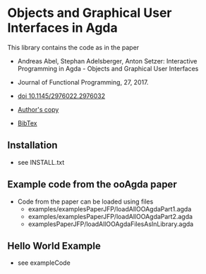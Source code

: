 # Objects and Graphical User Interfaces in Agda

This library contains the code as in the paper 
* Andreas Abel, Stephan Adelsberger, Anton Setzer: Interactive Programming in 
Agda - Objects and Graphical User Interfaces

* Journal of Functional Programming, 27, 2017.
* [doi 10.1145/2976022.2976032](http://dx.doi.org/10.1017/S0956796816000319)
* [Author's copy](http://www.cs.swan.ac.uk/~csetzer/articles/ooAgda.pdf)
* [BibTex](http://www.cs.swan.ac.uk/~csetzer/articles/ooAgda.bib)

## Installation
* see INSTALL.txt

## Example code from the ooAgda paper

* Code from the paper can be loaded using files
  * examples/examplesPaperJFP/loadAllOOAgdaPart1.agda
  * examples/examplesPaperJFP/loadAllOOAgdaPart2.agda
  * examplesPaperJFP/loadAllOOAgdaFilesAsInLibrary.agda  

## Hello World Example
  * see exampleCode